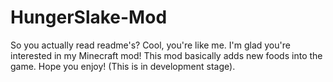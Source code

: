 HungerSlake-Mod
===============
So you actually read readme's? Cool, you're like me. I'm glad you're interested in my Minecraft mod! This mod
basically adds new foods into the game. Hope you enjoy! (This is in development stage).
